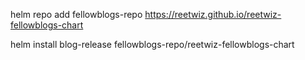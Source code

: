 helm repo add fellowblogs-repo https://reetwiz.github.io/reetwiz-fellowblogs-chart


helm install blog-release fellowblogs-repo/reetwiz-fellowblogs-chart